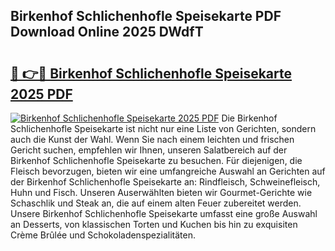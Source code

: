 ## Birkenhof Schlichenhofle Speisekarte PDF Download Online 2025 DWdfT

# <h2><a href="http://gc8806.nevu.top/?p=Birkenhof+Schlichenhofle+Speisekarte">🔗 👉🔴 Birkenhof Schlichenhofle Speisekarte 2025 PDF</a></h2>

[![Birkenhof Schlichenhofle Speisekarte 2025 PDF](https://i.imgur.com/dBaPXMq.png)](http://gc8806.nevu.top/?p=Birkenhof+Schlichenhofle+Speisekarte)
Die Birkenhof Schlichenhofle Speisekarte ist nicht nur eine Liste von Gerichten, sondern auch die Kunst der Wahl. Wenn Sie nach einem leichten und frischen Gericht suchen, empfehlen wir Ihnen, unseren Salatbereich auf der Birkenhof Schlichenhofle Speisekarte zu besuchen. Für diejenigen, die Fleisch bevorzugen, bieten wir eine umfangreiche Auswahl an Gerichten auf der Birkenhof Schlichenhofle Speisekarte an: Rindfleisch, Schweinefleisch, Huhn und Fisch. Unseren Auserwählten bieten wir Gourmet-Gerichte wie Schaschlik und Steak an, die auf einem alten Feuer zubereitet werden. Unsere Birkenhof Schlichenhofle Speisekarte umfasst eine große Auswahl an Desserts, von klassischen Torten und Kuchen bis hin zu exquisiten Crème Brûlée und Schokoladenspezialitäten.
